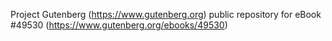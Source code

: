 Project Gutenberg (https://www.gutenberg.org) public repository for eBook #49530 (https://www.gutenberg.org/ebooks/49530)
